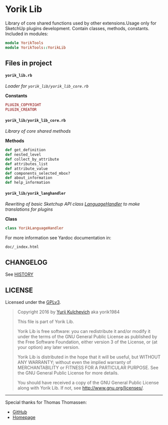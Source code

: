 Yorik Lib
=========
Library of core shared functions used by other extensions.Usage only for SketchUp plugins development. Contain classes, methods, constants. Included in modules:


```ruby
module YorikTools
module YorikTools::YorikLib
```

Files in project
----------------

#### `yorik_lib.rb`

*Loader for `yorik_lib/yorik_lib_core.rb`*

**Constants**

```ruby
PLUGIN_COPYRIGHT
PLUGIN_CREATOR
```

#### `yorik_lib/yorik_lib_core.rb`
*Library of core shared methods*

**Methods**

```ruby
def get_definition
def nested_level
def collect_by_attribute
def attributes_list
def attribute_value
def components_selected_mbox?
def about_information
def help_information
```

#### `yorik_lib/yorik_langhandler`
*Rewriting of basic Sketchup API class [LanguageHandler](http://www.sketchup.com/intl/en/developer/docs/ourdoc/languagehandler) to make translations for plugins* 

**Class**

```ruby
class YorikLanguageHandler
```

For more information see Yardoc documentation in: 

    doc/_index.html

CHANGELOG
---------

See [HISTORY](HISTORY.md)

LICENSE
-------

Licensed under the [GPLv3](https://www.gnu.org/licenses/gpl-3.0.txt).

> Copyright 2016 by  [Yurij Kulchevich](mailto:yorik1984@gmail.com) aka yorik1984
>
> This file is part of Yorik Lib.
>
> Yorik Lib is free software: you can redistribute it and/or modify
> it under the terms of the GNU General Public License as published by
> the Free Software Foundation, either version 3 of the License, or
> (at your option) any later version.
>
> Yorik Lib is distributed in the hope that it will be useful,
> but WITHOUT ANY WARRANTY; without even the implied warranty of
> MERCHANTABILITY or FITNESS FOR A PARTICULAR PURPOSE.  See the
> GNU General Public License for more details.
>
> You should have received a copy of the GNU General Public License
> along with Yorik Lib.  If not, see <http://www.gnu.org/licenses/>.
> 

---
Special thanks for Thomas Thomassen:
* [GitHub](https://github.com/thomthom)
* [Homepage](http://www.thomthom.net/)
